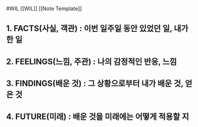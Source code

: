 #WIL [[WIL]] [[Note Template]]
## 1. FACTS(사실, 객관) : 이번 일주일 동안 있었던 일, 내가 한 일


## 2. FEELINGS(느낌, 주관) : 나의 감정적인 반응, 느낌


## 3. FINDINGS(배운 것) : 그 상황으로부터 내가 배운 것, 얻은 것


## 4. FUTURE(미래) : 배운 것을 미래에는 어떻게 적용할 지
